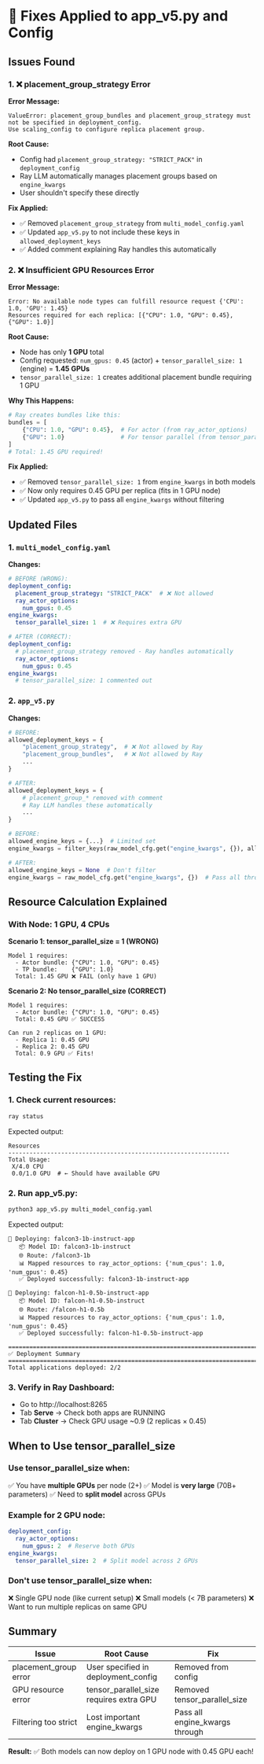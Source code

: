 # 🐛 Fixes Applied to app_v5.py and Config

## Issues Found

### 1. ❌ placement_group_strategy Error
**Error Message:**
```
ValueError: placement_group_bundles and placement_group_strategy must not be specified in deployment_config. 
Use scaling_config to configure replica placement group.
```

**Root Cause:**
- Config had `placement_group_strategy: "STRICT_PACK"` in `deployment_config`
- Ray LLM automatically manages placement groups based on `engine_kwargs`
- User shouldn't specify these directly

**Fix Applied:**
- ✅ Removed `placement_group_strategy` from `multi_model_config.yaml`
- ✅ Updated `app_v5.py` to not include these keys in `allowed_deployment_keys`
- ✅ Added comment explaining Ray handles this automatically

### 2. ❌ Insufficient GPU Resources Error
**Error Message:**
```
Error: No available node types can fulfill resource request {'CPU': 1.0, 'GPU': 1.45}
Resources required for each replica: [{"CPU": 1.0, "GPU": 0.45}, {"GPU": 1.0}]
```

**Root Cause:**
- Node has only **1 GPU** total
- Config requested: `num_gpus: 0.45` (actor) + `tensor_parallel_size: 1` (engine) = **1.45 GPUs**
- `tensor_parallel_size: 1` creates additional placement bundle requiring 1 GPU

**Why This Happens:**
```python
# Ray creates bundles like this:
bundles = [
    {"CPU": 1.0, "GPU": 0.45},  # For actor (from ray_actor_options)
    {"GPU": 1.0}                # For tensor parallel (from tensor_parallel_size)
]
# Total: 1.45 GPU required!
```

**Fix Applied:**
- ✅ Removed `tensor_parallel_size: 1` from `engine_kwargs` in both models
- ✅ Now only requires 0.45 GPU per replica (fits in 1 GPU node)
- ✅ Updated `app_v5.py` to pass all `engine_kwargs` without filtering

## Updated Files

### 1. `multi_model_config.yaml`
**Changes:**
```yaml
# BEFORE (WRONG):
deployment_config:
  placement_group_strategy: "STRICT_PACK"  # ❌ Not allowed
  ray_actor_options:
    num_gpus: 0.45
engine_kwargs:
  tensor_parallel_size: 1  # ❌ Requires extra GPU

# AFTER (CORRECT):
deployment_config:
  # placement_group_strategy removed - Ray handles automatically
  ray_actor_options:
    num_gpus: 0.45
engine_kwargs:
  # tensor_parallel_size: 1 commented out
```

### 2. `app_v5.py`
**Changes:**
```python
# BEFORE:
allowed_deployment_keys = {
    "placement_group_strategy",  # ❌ Not allowed by Ray
    "placement_group_bundles",   # ❌ Not allowed by Ray
    ...
}

# AFTER:
allowed_deployment_keys = {
    # placement_group_* removed with comment
    # Ray LLM handles these automatically
    ...
}

# BEFORE:
allowed_engine_keys = {...}  # Limited set
engine_kwargs = filter_keys(raw_model_cfg.get("engine_kwargs", {}), allowed_engine_keys)

# AFTER:
allowed_engine_keys = None  # Don't filter
engine_kwargs = raw_model_cfg.get("engine_kwargs", {})  # Pass all through
```

## Resource Calculation Explained

### With Node: 1 GPU, 4 CPUs

**Scenario 1: tensor_parallel_size = 1 (WRONG)**
```
Model 1 requires:
  - Actor bundle: {"CPU": 1.0, "GPU": 0.45}
  - TP bundle:    {"GPU": 1.0}
  Total: 1.45 GPU ❌ FAIL (only have 1 GPU)
```

**Scenario 2: No tensor_parallel_size (CORRECT)**
```
Model 1 requires:
  - Actor bundle: {"CPU": 1.0, "GPU": 0.45}
  Total: 0.45 GPU ✅ SUCCESS

Can run 2 replicas on 1 GPU:
  - Replica 1: 0.45 GPU
  - Replica 2: 0.45 GPU
  Total: 0.9 GPU ✅ Fits!
```

## Testing the Fix

### 1. Check current resources:
```bash
ray status
```

Expected output:
```
Resources
---------------------------------------------------------------
Total Usage:
 X/4.0 CPU
 0.0/1.0 GPU  # ← Should have available GPU
```

### 2. Run app_v5.py:
```bash
python3 app_v5.py multi_model_config.yaml
```

Expected output:
```
🚀 Deploying: falcon3-1b-instruct-app
   📦 Model ID: falcon3-1b-instruct
   🌐 Route: /falcon3-1b
   📊 Mapped resources to ray_actor_options: {'num_cpus': 1.0, 'num_gpus': 0.45}
   ✅ Deployed successfully: falcon3-1b-instruct-app

🚀 Deploying: falcon-h1-0.5b-instruct-app
   📦 Model ID: falcon-h1-0.5b-instruct
   🌐 Route: /falcon-h1-0.5b
   📊 Mapped resources to ray_actor_options: {'num_cpus': 1.0, 'num_gpus': 0.45}
   ✅ Deployed successfully: falcon-h1-0.5b-instruct-app

================================================================================
✅ Deployment Summary
================================================================================
Total applications deployed: 2/2
```

### 3. Verify in Ray Dashboard:
- Go to http://localhost:8265
- Tab **Serve** → Check both apps are RUNNING
- Tab **Cluster** → Check GPU usage ~0.9 (2 replicas × 0.45)

## When to Use tensor_parallel_size

### Use tensor_parallel_size when:
✅ You have **multiple GPUs** per node (2+)
✅ Model is **very large** (70B+ parameters)
✅ Need to **split model** across GPUs

### Example for 2 GPU node:
```yaml
deployment_config:
  ray_actor_options:
    num_gpus: 2  # Reserve both GPUs
engine_kwargs:
  tensor_parallel_size: 2  # Split model across 2 GPUs
```

### Don't use tensor_parallel_size when:
❌ Single GPU node (like current setup)
❌ Small models (< 7B parameters)
❌ Want to run multiple replicas on same GPU

## Summary

| Issue | Root Cause | Fix |
|-------|-----------|-----|
| placement_group error | User specified in deployment_config | Removed from config |
| GPU resource error | tensor_parallel_size requires extra GPU | Removed tensor_parallel_size |
| Filtering too strict | Lost important engine_kwargs | Pass all engine_kwargs through |

**Result:** ✅ Both models can now deploy on 1 GPU node with 0.45 GPU each!

